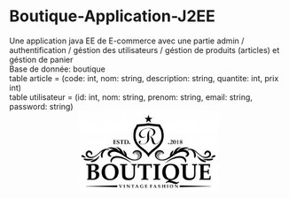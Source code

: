 # Boutique-Application-J2EE
Une application java EE de E-commerce avec une partie admin / authentification / géstion des utilisateurs / géstion de produits (articles) et géstion de panier <br />
Base de donnée: boutique <br />
table article = (code: int, nom: string, description: string, quantite: int, prix int) <br />
table utilisateur = (id: int, nom: string, prenom: string, email: string, password: string) <br />
<img src="https://github.com/MehdiBC/Boutique-Application-J2EE/blob/master/src/main/webapp/img/logo.jpg" alt="logo" style=" width: 50%; display: block; margin: auto;">
